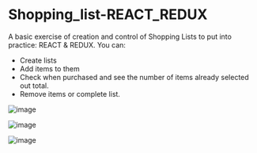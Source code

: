 # Shopping_list-REACT_REDUX
 A basic exercise of creation and control of Shopping Lists to put into practice: REACT &amp; REDUX. 
 You can: 
 - Create lists
 - Add items to them
 - Check when purchased and see the number of items already selected out total. 
-  Remove items or complete list.

![image](https://github.com/andres-mps/Shopping_list-REACT_REDUX/assets/79005003/ee52e5e2-e956-44e4-8628-17c3a31b9c34)

![image](https://github.com/andres-mps/Shopping_list-REACT_REDUX/assets/79005003/ffae6d88-6a48-4e46-89c1-ee6f0396da00)

![image](https://github.com/andres-mps/Shopping_list-REACT_REDUX/assets/79005003/1700d37c-1e70-402b-b43b-51c5b16eb343)
